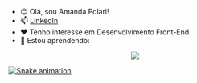 - 😊 Olá, sou Amanda Polari!
- 📫 <a href="https://www.linkedin.com/in/amandapolari/" target="_blank">LinkedIn</a>
- ❤️ Tenho interesse em Desenvolvimento Front-End
- 🌱 Estou aprendendo:

<p align="center">
  <a href="https://skillicons.dev">
    <img src="https://skillicons.dev/icons?i=html,css,figma,js,vscode,git,github,firebase" />
  </a>
</p>

[![Snake animation](https://github.com/amandapolari/amandapolari/blob/output/github-contribution-grid-snake.svg)](url)

<!---
amandapolari/amandapolari is a ✨ special ✨ repository because its `README.md` (this file) appears on your GitHub profile.
You can click the Preview link to take a look at your changes.
--->
